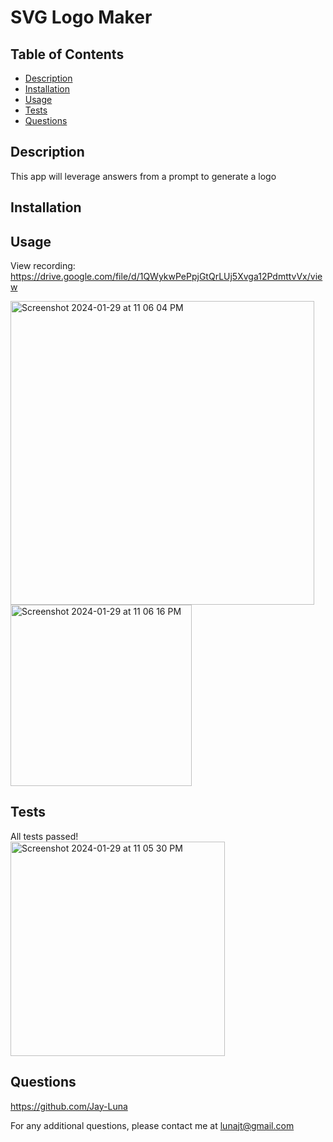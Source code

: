   # SVG Logo Maker
  
  ## Table of Contents
  * [Description](#description)
  * [Installation](#installation)
  * [Usage](#usage)
  * [Tests](#tests)
  * [Questions](#questions)

  ## Description
  This app will leverage answers from a prompt to generate a logo
  ## Installation
  
  ## Usage
  View recording: https://drive.google.com/file/d/1QWykwPePpjGtQrLUj5Xvga12PdmttvVx/view
  
  <img width="486" alt="Screenshot 2024-01-29 at 11 06 04 PM" src="https://github.com/Jay-Luna/SVG-logo-maker/assets/139188803/35a6b792-333a-46e2-8b80-6d02b459aaa7"> <br />
  <img width="290" alt="Screenshot 2024-01-29 at 11 06 16 PM" src="https://github.com/Jay-Luna/SVG-logo-maker/assets/139188803/5fab497b-9d9b-4cb3-ac93-6598bef50980">
    
  ## Tests
  All tests passed!  <br />
  <img width="343" alt="Screenshot 2024-01-29 at 11 05 30 PM" src="https://github.com/Jay-Luna/SVG-logo-maker/assets/139188803/fc05f0bf-931a-44ec-864f-bfaab24559d9">

  ## Questions
  https://github.com/Jay-Luna
  
  For any additional questions, please contact me at lunajt@gmail.com

